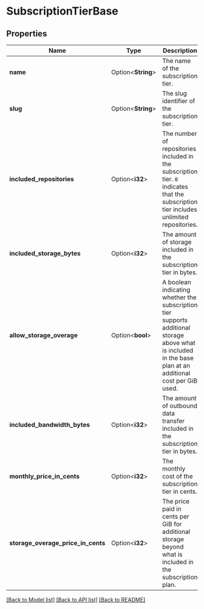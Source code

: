 # SubscriptionTierBase

## Properties

Name | Type | Description | Notes
------------ | ------------- | ------------- | -------------
**name** | Option<**String**> | The name of the subscription tier. | [optional]
**slug** | Option<**String**> | The slug identifier of the subscription tier. | [optional]
**included_repositories** | Option<**i32**> | The number of repositories included in the subscription tier. `0` indicates that the subscription tier includes unlimited repositories. | [optional]
**included_storage_bytes** | Option<**i32**> | The amount of storage included in the subscription tier in bytes. | [optional]
**allow_storage_overage** | Option<**bool**> | A boolean indicating whether the subscription tier supports additional storage above what is included in the base plan at an additional cost per GiB used. | [optional]
**included_bandwidth_bytes** | Option<**i32**> | The amount of outbound data transfer included in the subscription tier in bytes. | [optional]
**monthly_price_in_cents** | Option<**i32**> | The monthly cost of the subscription tier in cents. | [optional]
**storage_overage_price_in_cents** | Option<**i32**> | The price paid in cents per GiB for additional storage beyond what is included in the subscription plan. | [optional]

[[Back to Model list]](../README.md#documentation-for-models) [[Back to API list]](../README.md#documentation-for-api-endpoints) [[Back to README]](../README.md)


